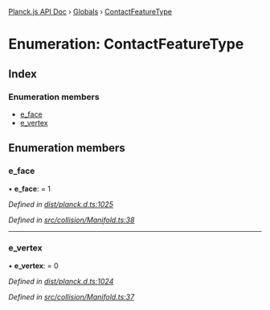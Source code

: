 [Planck.js API Doc](../README.md) › [Globals](../globals.md) › [ContactFeatureType](contactfeaturetype.md)

# Enumeration: ContactFeatureType

## Index

### Enumeration members

* [e_face](contactfeaturetype.md#e_face)
* [e_vertex](contactfeaturetype.md#e_vertex)

## Enumeration members

###  e_face

• **e_face**: = 1

*Defined in [dist/planck.d.ts:1025](https://github.com/shakiba/planck.js/blob/3ede11b/dist/planck.d.ts#L1025)*

*Defined in [src/collision/Manifold.ts:38](https://github.com/shakiba/planck.js/blob/3ede11b/src/collision/Manifold.ts#L38)*

___

###  e_vertex

• **e_vertex**: = 0

*Defined in [dist/planck.d.ts:1024](https://github.com/shakiba/planck.js/blob/3ede11b/dist/planck.d.ts#L1024)*

*Defined in [src/collision/Manifold.ts:37](https://github.com/shakiba/planck.js/blob/3ede11b/src/collision/Manifold.ts#L37)*
